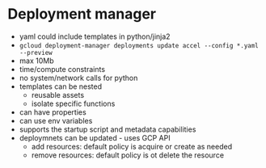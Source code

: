 # Deployment manager

- yaml could include templates in python/jinja2
- `gcloud deployment-manager deployments update accel --config *.yaml --preview`
- max 10Mb
- time/compute constraints
- no system/network calls for python
- templates can be nested
    - reusable assets
    - isolate specific functions
- can have properties
- can use env variables
- supports the startup script and metadata capabilities
- deploymnets can be updated - uses GCP API
    - add resources: default policy is acquire or create as needed
    - remove resources: default policy is ot delete the resource
